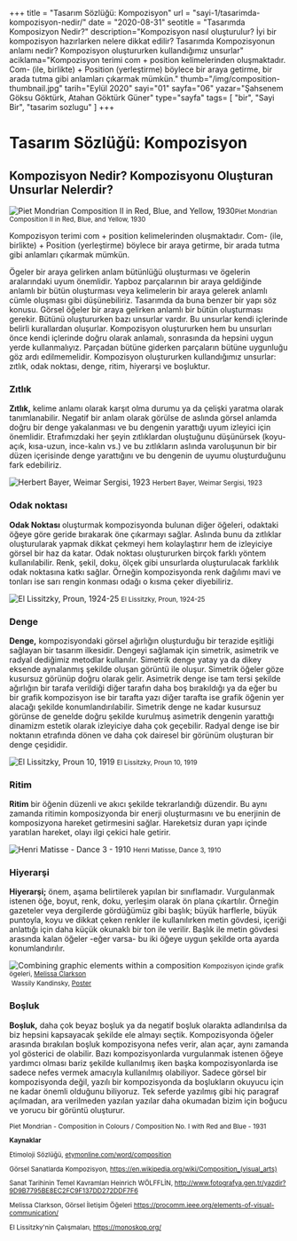+++
title = "Tasarım Sözlüğü: Kompozisyon"
url = "sayi-1/tasarimda-kompozisyon-nedir/"
date = "2020-08-31"
seotitle = "Tasarımda Komposizyon Nedir?"
description="Kompozisyon nasıl oluşturulur? İyi bir kompozisyon hazırlarken nelere dikkat edilir? Tasarımda Kompozisyonun anlamı nedir? Kompozisyon oluştururken kullandığımız unsurlar"
aciklama="Kompozisyon terimi com + position kelimelerinden oluşmaktadır. Com- (ile, birlikte) + Position (yerleştirme) böylece bir araya getirme, bir arada tutma gibi anlamları çıkarmak mümkün."
thumb="/img/composition-thumbnail.jpg"
tarih="Eylül 2020"
sayi="01"
sayfa="06"
yazar="Şahsenem Göksu Göktürk, Atahan Göktürk Güner"
type="sayfa"
tags= [
"bir", "Sayi Bir", "tasarim sozlugu" 
]
+++
<a href="/sayi-1/otomobillerin-hayatimizdaki-yeri/" id="next"></a>
<div class="container">
  <div class="row">
    <div class="col-md-7">
      <h1>Tasarım Sözlüğü: Kompozisyon</h1>
      <h2>Kompozisyon Nedir? Kompozisyonu Oluşturan Unsurlar Nelerdir?</h2>
    </div>
  </div>
  <div class="row">
    <div class="col-md-5">
      <img
        class="img-fluid"
        src="/img/Piet-Mondrian.jpg"
        alt="Piet Mondrian Composition II in Red, Blue, and Yellow, 1930"
      /><small
        >Piet Mondrian Composition II in Red, Blue, and Yellow, 1930</small
      >
    </div>
    <div class="col-md-7">
      <p>
        Kompozisyon terimi com + position kelimelerinden oluşmaktadır. Com-
        (ile, birlikte) + Position (yerleştirme) böylece bir araya getirme, bir
        arada tutma gibi anlamları çıkarmak mümkün.
      </p>
      <p>
        Ögeler bir araya gelirken anlam bütünlüğü oluşturması ve ögelerin
        aralarındaki uyum önemlidir. Yapboz parçalarının bir araya geldiğinde
        anlamlı bir bütün oluşturması veya kelimelerin bir araya gelerek anlamlı
        cümle oluşması gibi düşünebiliriz. Tasarımda da buna benzer bir yapı söz
        konusu. Görsel öğeler bir araya gelirken anlamlı bir bütün oluşturması
        gerekir. Bütünü oluştururken bazı unsurlar vardır. Bu unsurlar kendi
        içlerinde belirli kurallardan oluşurlar. Kompozisyon oluştururken hem bu
        unsurları önce kendi içlerinde doğru olarak anlamalı, sonrasında da
        hepsini uygun yerde kullanmalıyız. Parçadan bütüne giderken parçaların
        bütüne uygunluğu göz ardı edilmemelidir. Kompozisyon oluştururken
        kullandığımız unsurlar: zıtlık, odak noktası, denge, ritim, hiyerarşi ve
        boşluktur.
      </p>
    </div>
    <div class="col-md-6">
      <p>
        <h3>Zıtlık</h3>
        <b>Zıtlık,</b> kelime anlamı olarak karşıt olma durumu ya da çelişki
        yaratma olarak tanımlanabilir. Negatif bir anlam olarak görülse de
        aslında görsel anlamda doğru bir denge yakalanması ve bu dengenin
        yarattığı uyum izleyici için önemlidir. Etrafımızdaki her şeyin
        zıtlıklardan oluştuğunu düşünürsek (koyu-açık, kısa-uzun, ince-kalın
        vs.) ve bu zıtlıkların aslında varoluşunun bir bir düzen içerisinde
        denge yarattığını ve bu dengenin de uyumu oluşturduğunu fark edebiliriz.
      </p>
    </div>
    <div class="col-md-6 mt-5"><img class="img-fluid" src="/img/HerbertBayer_PostcardBauhausAusstellungWeimar_1923_mudac.jpg" alt="Herbert Bayer, Weimar Sergisi, 1923">
    <small>Herbert Bayer, Weimar Sergisi, 1923</small></div>
    <div class="col-md-6">
      <p>
        <h3>Odak noktası</h3>
        <b>Odak Noktası</b> oluşturmak kompozisyonda bulunan diğer öğeleri,
        odaktaki öğeye göre geride bırakarak öne çıkarmayı sağlar. Aslında bunu
        da zıtlıklar oluşturularak yapmak dikkat çekmeyi hem kolaylaştırır hem
        de izleyiciye görsel bir haz da katar. Odak noktası oluştururken birçok
        farklı yöntem kullanılabilir. Renk, şekil, doku, ölçek gibi unsurlarda
        oluşturulacak farklılık odak noktasına katkı sağlar. Örneğin
        kompozisyonda renk dağılımı mavi ve tonları ise sarı rengin konması
        odağı o kısma çeker diyebiliriz.
      </p>
    </div>
    <div class="col-md-6 mt-5"><img class="img-fluid" src="/img/Lissitzky_El_1924-25_Proun.jpg" alt="El Lissitzky, Proun, 1924-25">
    <small>El Lissitzky, Proun, 1924-25</small></div>
    <div class="col-md-6">
      <p>
        <h3>Denge</h3>
        <b>Denge,</b> kompozisyondaki görsel ağırlığın oluşturduğu bir terazide
        eşitliği sağlayan bir tasarım ilkesidir. Dengeyi sağlamak için simetrik,
        asimetrik ve radyal dediğimiz metodlar kullanılır. Simetrik denge yatay
        ya da dikey eksende aynalanmış şekilde oluşan görüntü ile oluşur.
        Simetrik öğeler göze kusursuz görünüp doğru olarak gelir. Asimetrik
        denge ise tam tersi şekilde ağırlığın bir tarafa verildiği diğer tarafın
        daha boş bırakıldığı ya da eğer bu bir grafik kompozisyon ise bir
        tarafta yazı diğer tarafta ise grafik öğenin yer alacağı şekilde
        konumlandırılabilir. Simetrik denge ne kadar kusursuz görünse de genelde
        doğru şekilde kurulmuş asimetrik dengenin yarattığı dinamizm estetik
        olarak izleyiciye daha çok geçebilir. Radyal denge ise bir noktanın
        etrafında dönen ve daha çok dairesel bir görünüm oluşturan bir denge
        çeşididir.
      </p>
    </div>
    <div class="col-md-6 mt-5"><img class="img-fluid" src="/img/Lissitzky_El_1919_Proun_10.jpg" alt="El Lissitzky, Proun 10, 1919">
    <small>El Lissitzky, Proun 10, 1919</small></div>
    <div class="col-md-6">
      <p>
        <h3>Ritim</h3>
        <b>Ritim</b> bir öğenin düzenli ve akıcı şekilde tekrarlandığı düzendir.
        Bu aynı zamanda ritimin komposizyonda bir enerji oluşturmasını ve bu
        enerjinin de komposizyona hareket getirmesini sağlar. Hareketsiz duran
        yapı içinde yaratılan hareket, olayı ilgi çekici hale getirir.
      </p>
    </div>
    <div class="col-md-6 mt-5"><img class="img-fluid" src="/img/henri-matisse-dance-3.jpg" alt="Henri Matisse - Dance 3 - 1910">
    <small>Henri Matisse, Dance 3, 1910</small></div>
    <div class="col-md-6">
      <p>
        <h3>Hiyerarşi</h3>
        <b>Hiyerarşi;</b> önem, aşama belirtilerek yapılan bir sınıflamadır.
        Vurgulanmak istenen öğe, boyut, renk, doku, yerleşim olarak ön plana
        çıkartılır. Örneğin gazeteler veya dergilerde gördüğümüz gibi başlık;
        büyük harflerle, büyük puntoyla, koyu ve dikkat çeken renkler ile
        kullanılırken metin gövdesi, içeriği anlattığı için daha küçük okunaklı
        bir ton ile verilir. Başlık ile metin gövdesi arasında kalan öğeler -eğer
        varsa- bu iki öğeye uygun şekilde orta ayarda konumlandırılır.
      </p>
      <img class="img-fluid" src="/img/elements-of-visual-communication-graphic_4.png" alt="Combining graphic elements within a composition">
      <small>Kompozisyon içinde grafik ögeleri, <a href="http://melissaclarkson.com/" target="_blank" rel="noopener noreferrer">Melissa Clarkson</a></small>
    </div>
    <div class="col-md-6 mt-5">
        <img class="img-fluid" src="/img/kandinsky-vassilly.jpg" alt="">
        <small>Wassily Kandinsky, <a href="https://www.mutualart.com/Artwork/Poster/D5191B441C7FBFE2" target="_blank" rel="noopener noreferrer">Poster</a></small>
    </div>
    <div class="col-md-6 ">
      <p>
        <h3>Boşluk</h3>
        <b>Boşluk,</b> daha çok beyaz boşluk ya da negatif boşluk olarakta
        adlandırılsa da biz hepsini kapsayacak şekilde ele almayı seçtik.
        Kompozisyonda öğeler arasında bırakılan boşluk kompozisyona nefes verir,
        alan açar, aynı zamanda yol gösterici de olabilir. Bazı kompozisyonlarda
        vurgulanmak istenen öğeye yardımcı olması bariz şekilde kullanılmış iken
        başka kompozisyonlarda ise sadece nefes vermek amacıyla kullanılmış
        olabiliyor. Sadece görsel bir kompozisyonda değil, yazılı bir
        kompozisyonda da boşlukların okuyucu için ne kadar önemli olduğunu
        biliyoruz. Tek seferde yazılmış gibi hiç paragraf açılmadan, ara
        verilmeden yazılan yazılar daha okumadan bizim için boğucu ve yorucu bir
        görüntü oluşturur.
      </p>
    </div>
    <div class="col-md-6 mt-5"><img class="img-fluid" src="/img/Composition-No.I-with-Red-and-Blue.png" alt=""><small>Piet Mondrian - Composition in Colours / Composition No. I with Red and Blue - 1931</small></div>
  </div>
  <small class="kaynak">
<p><strong>Kaynaklar</strong></p>
<p>Etimoloji Sözlüğü, <a href="https://www.etymonline.com/word/composition"  target="_blank" rel="noopener noreferrer">etymonline.com/word/composition</a></p>
<p>Görsel Sanatlarda Kompozisyon, <a href="https://en.wikipedia.org/wiki/Composition_(visual_arts)"  target="_blank" rel="noopener noreferrer">https://en.wikipedia.org/wiki/Composition_(visual_arts)</a></p>
<p>Sanat Tarihinin Temel Kavramları Heinrich WÖLFFLİN, <a href="http://www.fotografya.gen.tr/yazdir?9D9B7795BE8EC2FC9F137DD272DDF7F6"  target="_blank" rel="noopener noreferrer">http://www.fotografya.gen.tr/yazdir?9D9B7795BE8EC2FC9F137DD272DDF7F6</a></p>
<p>Melissa Clarkson, Görsel İletişim Öğeleri <a href="https://procomm.ieee.org/elements-of-visual-communication/"  target="_blank" rel="noopener noreferrer">https://procomm.ieee.org/elements-of-visual-communication/</a></p>
<p>El Lissitzky'nin Çalışmaları, <a href="https://monoskop.org/"  target="_blank" rel="noopener noreferrer">https://monoskop.org/</a></p>
  </small>
</div>
